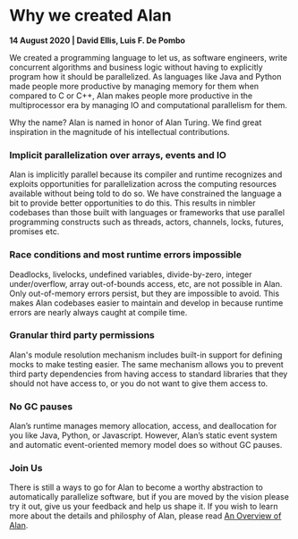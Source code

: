 # Why we created Alan

**14 August 2020 | David Ellis, Luis F. De Pombo**

We created a programming language to let us, as software engineers, write concurrent algorithms and business logic without having to explicitly program how it should be parallelized. As languages like Java and Python made people more productive by managing memory for them when compared to C or C++, Alan makes people more productive in the multiprocessor era by managing IO and computational parallelism for them.

Why the name? Alan is named in honor of Alan Turing. We find great inspiration in the magnitude of his intellectual contributions.

### Implicit parallelization over arrays, events and IO

Alan is implicitly parallel because its compiler and runtime recognizes and exploits opportunities for parallelization across the computing resources available without being told to do so. We have constrained the language a bit to provide better opportunities to do this. This results in nimbler codebases than those built with languages or frameworks that use parallel programming constructs such as threads, actors, channels, locks, futures, promises etc.

### Race conditions and most runtime errors impossible

Deadlocks, livelocks, undefined variables, divide-by-zero, integer under/overflow, array out-of-bounds access, etc, are not possible in Alan. Only out-of-memory errors persist, but they are impossible to avoid. This makes Alan codebases easier to maintain and develop in because runtime errors are nearly always caught at compile time.

### Granular third party permissions

Alan's module resolution mechanism includes built-in support for defining mocks to make testing easier. The same mechanism allows you to prevent third party dependencies from having access to standard libraries that they should not have access to, or you do not want to give them access to.

### No GC pauses

Alan’s runtime manages memory allocation, access, and deallocation for you like Java, Python, or Javascript. However, Alan’s static event system and automatic event-oriented memory model does so without GC pauses.

### Join Us

There is still a ways to go for Alan to become a worthy abstraction to automatically parallelize software, but if you are moved by the vision please try it out, give us your feedback and help us shape it. If you wish to learn more about the details and philosphy of Alan, please read [An Overview of Alan](./alan_overview.md).